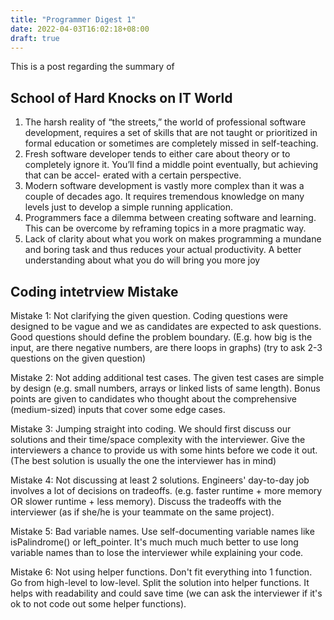 ```yaml
---
title: "Programmer Digest 1"
date: 2022-04-03T16:02:18+08:00
draft: true
---
```

This is a post regarding the summary of 
<!-- Openning about the difference between ivoery tower and school of hard knocks on programming -->
<!-- Need to rephrase the following points -->
## School of Hard Knocks on IT World
1. The harsh reality of “the streets,” the world of professional software development, requires a set of skills that are not taught or prioritized in formal education or sometimes are completely missed in self-teaching.
2. Fresh software developer tends to either care about theory or to completely ignore it. You’ll find a middle point eventually, but achieving that can be accel-
erated with a certain perspective.
3. Modern software development is vastly more complex than it was a couple of
decades ago. It requires tremendous knowledge on many levels just to develop
a simple running application.
4. Programmers face a dilemma between creating software and learning. This can
be overcome by reframing topics in a more pragmatic way.
5. Lack of clarity about what you work on makes programming a mundane and
boring task and thus reduces your actual productivity. A better understanding
about what you do will bring you more joy


<!-- Coding intetrview Mistake -->
## Coding intetrview Mistake
Mistake 1: Not clarifying the given question.
Coding questions were designed to be vague and we as candidates are expected to ask questions. Good questions should define the problem boundary. (E.g. how big is the input, are there negative numbers, are there loops in graphs) (try to ask 2-3 questions on the given question)

Mistake 2: Not adding additional test cases.
The given test cases are simple by design (e.g. small numbers, arrays or linked lists of same length). Bonus points are given to candidates who thought about the comprehensive (medium-sized) inputs that cover some edge cases.

Mistake 3: Jumping straight into coding.
We should first discuss our solutions and their time/space complexity with the interviewer. Give the interviewers a chance to provide us with some hints before we code it out. (The best solution is usually the one the interviewer has in mind)

Mistake 4: Not discussing at least 2 solutions.
Engineers' day-to-day job involves a lot of decisions on tradeoffs. (e.g. faster runtime + more memory OR slower runtime + less memory). Discuss the tradeoffs with the interviewer (as if she/he is your teammate on the same project).

Mistake 5: Bad variable names.
Use self-documenting variable names like isPalindrome() or left_pointer. It's much much much better to use long variable names than to lose the interviewer while explaining your code.

Mistake 6: Not using helper functions.
Don't fit everything into 1 function. Go from high-level to low-level. Split the solution into helper functions. It helps with readability and could save time (we can ask the interviewer if it's ok to not code out some helper functions).